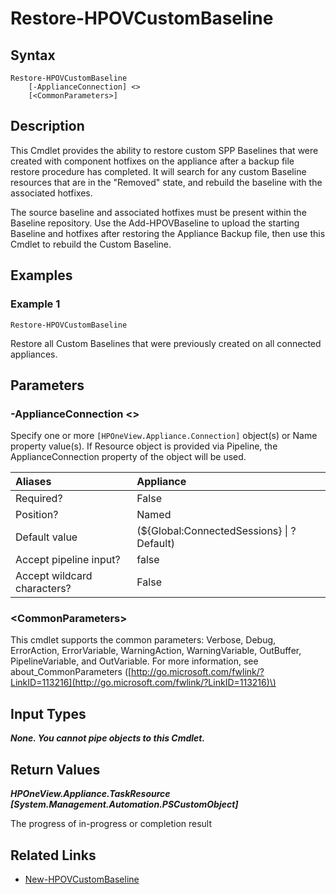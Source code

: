 ﻿---
description: Restore a Custom Baseline after Restore of a Backup File.
---

# Restore-HPOVCustomBaseline

## Syntax

```text
Restore-HPOVCustomBaseline
    [-ApplianceConnection] <>
    [<CommonParameters>]
```

## Description

This Cmdlet provides the ability to restore custom SPP Baselines that were created with component hotfixes on the appliance after a backup file restore procedure has completed.  It will search for any custom Baseline resources that are in the "Removed" state, and rebuild the baseline with the associated hotfixes.

The source baseline and associated hotfixes must be present within the Baseline repository.  Use the Add-HPOVBaseline to upload the starting Baseline and hotfixes after restoring the Appliance Backup file, then use this Cmdlet to rebuild the Custom Baseline.

## Examples

###  Example 1 

```text
Restore-HPOVCustomBaseline
```

Restore all Custom Baselines that were previously created on all connected appliances.

## Parameters

### -ApplianceConnection &lt;&gt;

Specify one or more `[HPOneView.Appliance.Connection]` object(s) or Name property value(s). If Resource object is provided via Pipeline, the ApplianceConnection property of the object will be used.

| Aliases | Appliance |
| :--- | :--- |
| Required? | False |
| Position? | Named |
| Default value | (${Global:ConnectedSessions} &vert; ? Default) |
| Accept pipeline input? | false |
| Accept wildcard characters? | False |

### &lt;CommonParameters&gt;

This cmdlet supports the common parameters: Verbose, Debug, ErrorAction, ErrorVariable, WarningAction, WarningVariable, OutBuffer, PipelineVariable, and OutVariable. For more information, see about\_CommonParameters \([http://go.microsoft.com/fwlink/?LinkID=113216](http://go.microsoft.com/fwlink/?LinkID=113216)\)

## Input Types

_**None.  You cannot pipe objects to this Cmdlet.**_

## Return Values

_**HPOneView.Appliance.TaskResource [System.Management.Automation.PSCustomObject]**_

The progress of in-progress or completion result

## Related Links

* [New-HPOVCustomBaseline](new-hpovcustombaseline.md)
